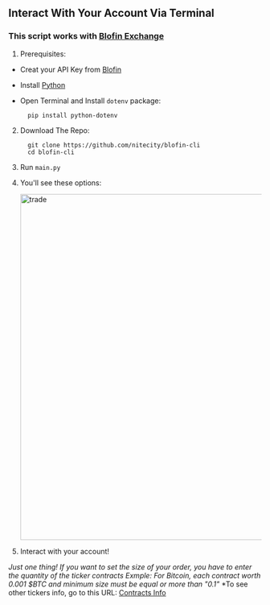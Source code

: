 ## Interact With Your Account Via Terminal

### This script works with [Blofin Exchange](https://blofin.com)

1. Prerequisites:
  - Creat your API Key from [Blofin](https://blofin.com/account/apis)
  - Install [Python](https://www.python.org/downloads/)
  - Open Terminal and Install ``dotenv`` package:

    ```
      pip install python-dotenv
    ```
2. Download The Repo:

    ```
      git clone https://github.com/nitecity/blofin-cli
      cd blofin-cli
    ```

3. Run `main.py`
4. You'll see these options:

    <img width="687" alt="trade" src="https://github.com/user-attachments/assets/bd8b8188-18fa-4d4d-b382-89a1011b6883" />

5. Interact with your account!

*Just one thing! If you want to set the size of your order, you have to enter the quantity of the ticker contracts*
*Exmple: For Bitcoin, each contract worth 0.001 $BTC and minimum size must be equal or more than "0.1"*
*To see other tickers info, go to this URL: [Contracts Info](https://openapi.blofin.com/api/v1/market/instruments?instId=btc-usdt")

